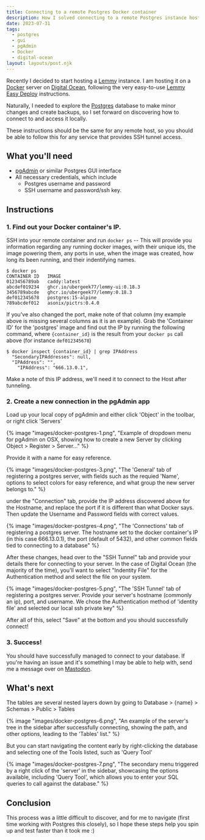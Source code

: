 ```yaml
---
title: Connecting to a remote Postgres Docker container
description: How I solved connecting to a remote Postgres instance hosted in a Docker container so I can view content via pgAdmin GUI locally.
date: 2023-07-31
tags:
  - postgres
  - gui
  - pgAdmin
  - Docker
  - digital-ocean
layout: layouts/post.njk
---
```


Recently I decided to start hosting a [Lemmy](https://join-lemmy.org) instance. I am hosting it on a [Docker](https://www.docker.com) server on [Digital Ocean](https://digitalocean.com), following the very easy-to-use [Lemmy Easy Deploy](https://github.com/ubergeek77/Lemmy-Easy-Deploy) instructions.

Naturally, I needed to explore the [Postgres](https://www.postgresql.org/) database to make minor changes and create backups, so I set forward on discovering how to connect to and access it locally.

These instructions should be the same for any remote host, so you should be able to follow this for any service that provides SSH tunnel access.

## What you'll need

* [pgAdmin](https://pgadmin.org) or similar Postgres GUI interface
* All necessary credentials, which include
  * Postgres username and password
  * SSH username and password/ssh key.

## Instructions

### 1. Find out your Docker container's IP.

SSH into your remote container and run `docker ps` -- This will provide you information regarding any running docker images, with their unique ids, the image powering them, any ports in use, when the image was created, how long its been running, and their indentifying names.

```shell
$ docker ps
CONTAINER ID   IMAGE
0123456789ab   caddy:latest
abcdef019234   ghcr.io/ubergeek77/lemmy-ui:0.18.3
3456789abcde   ghcr.io/ubergeek77/lemmy:0.18.3
def012345678   postgres:15-alpine
789abcdef012   asonix/pictrs:0.4.0
```
If you've also changed the port, make note of that column (my example above is missing several columns as it is an example). Grab the 'Container ID' for the 'postgres' image and find out the IP by running the following command, where `{container_id}` is the result from your `docker ps` call above (for instance `def012345678`)

```shell
$ docker inspect {container_id} | grep IPAddress
  "SecondaryIPAddresses": null,
  "IPAddress": "",
    "IPAddress": "666.13.0.1",
```

Make a note of this IP address, we'll need it to connect to the Host after tunneling.

### 2. Create a new connection in the pgAdmin app

Load up your local copy of pgAdmin and either click 'Object' in the toolbar, or right click 'Servers'

{% image "images/docker-postgres-1.png", "Example of dropdown menu for pgAdmin on OSX, showing how to create a new Server by clicking Object > Register > Server..." %}

Provide it with a name for easy reference.

{% image "images/docker-postgres-3.png", "The 'General' tab of registering a postgres server, with fields such as the requied 'Name', options to select colors for easy reference, and what group the new server belongs to." %}

under the "Connection" tab, provide the IP address discovered above for the Hostname, and replace the port if it is different than what Docker says. Then update the Username and Password fields with correct values.

{% image "images/docker-postgres-4.png", "The 'Connections' tab of registering a postgres server. The hostname set to the docker container's IP (in this case 666.13.0.1), the port (default of 5432), and other common fields tied to connecting to a database" %}

After these changes, head over to the "SSH Tunnel" tab and provide your details there for connecting to your server. In the case of Digital Ocean (the majority of the time), you'll want to select "Indentity File" for the Authentication method and select the file on your system.

{% image "images/docker-postgres-5.png", "The 'SSH Tunnel' tab of registering a postgres server. Provide your server's hostname (commonly an ip), port, and username. We chose the Authentication method of 'identity file' and selected our local ssh private key" %}

After all of this, select "Save" at the bottom and you should successfully connect!

### 3. Success!

You should have successfully managed to connect to your database. If you're having an issue and it's something I may be able to help with, send me a message over on [Mastodon](https://suncoast.dev/@chris).

## What's next

The tables are several nested layers down by going to Database > {name} > Schemas > Public > Tables

{% image "images/docker-postgres-6.png", "An example of the server's tree in the sidebar after successfully connecting, showing the path, and other options, leading to the 'Tables' list." %}

But you can start navigating the content early by right-clicking the database and selecting one of the Tools listed, such as 'Query Tool'

{% image "images/docker-postgres-7.png", "The secondary menu triggered by a right click of the 'server' in the sidebar, showcasing the options available, including 'Query Tool', which allows you to enter your SQL queries to call against the database." %}

## Conclusion

This process was a little difficult to discover, and for me to navigate (first time working with Postgres this closely), so I hope these steps help you spin up and test faster than it took me :)